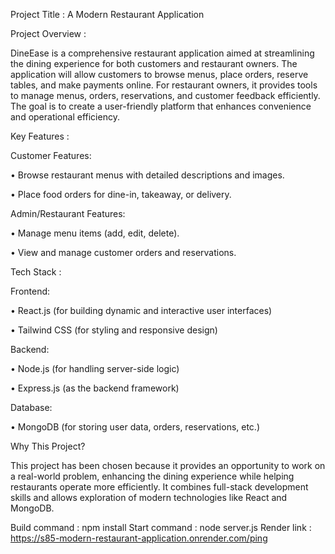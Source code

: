 Project Title : A Modern Restaurant Application

Project Overview :

DineEase is a comprehensive restaurant application aimed at streamlining the dining experience for both customers and restaurant owners. The application will allow customers to browse menus, place orders, reserve tables, and make payments online. For restaurant owners, it provides tools to manage menus, orders, reservations, and customer feedback efficiently. The goal is to create a user-friendly platform that enhances convenience and operational efficiency.

Key Features :

Customer Features:

• Browse restaurant menus with detailed descriptions and images.

• Place food orders for dine-in, takeaway, or delivery.

Admin/Restaurant Features:

• Manage menu items (add, edit, delete).

• View and manage customer orders and reservations.

Tech Stack :

Frontend:

• React.js (for building dynamic and interactive user interfaces)

• Tailwind CSS (for styling and responsive design)

Backend:

• Node.js (for handling server-side logic)

• Express.js (as the backend framework)

Database:

• MongoDB (for storing user data, orders, reservations, etc.)

Why This Project?

This project has been chosen because it provides an opportunity to work on a real-world problem, enhancing the dining experience while helping restaurants operate more efficiently. It combines full-stack development skills and allows exploration of modern technologies like React and MongoDB.


Build command : npm install
Start command : node server.js
Render link : https://s85-modern-restaurant-application.onrender.com/ping